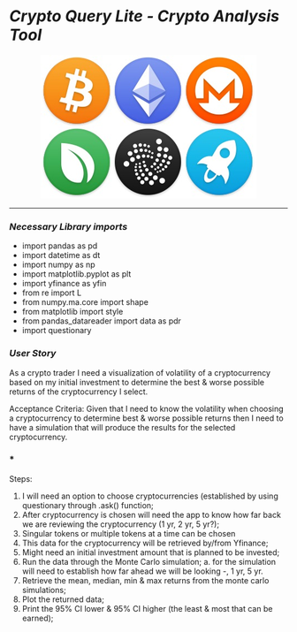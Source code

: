 # *Crypto Query Lite - Crypto Analysis Tool* 
   <p align='center'> <img src='images/icons-390.jpg'></p>

---
### *Necessary Library imports*
- import pandas as pd
- import datetime as dt
- import numpy as np
- import matplotlib.pyplot as plt
- import yfinance as yfin
- from re import L
- from numpy.ma.core import shape
- from matplotlib import style
- from pandas_datareader import data as pdr
- import questionary

### *User Story*

As a crypto trader I need a visualization of volatility of a cryptocurrency based on my initial investment to determine the best & worse possible returns of the cryptocurrency I select.

Acceptance Criteria:  Given that I need to know the volatility when choosing a cryptocurrency to determine best & worse possible returns then I need to have a simulation that will produce the results for the selected cryptocurrency.

### *

Steps: 
1. I will need an option to choose cryptocurrencies (established by using questionary through .ask() function; 
2. After cryptocurrency is chosen will need the app to know how far back we are reviewing the cryptocurrency (1 yr, 2 yr, 5 yr?); 
3. Singular tokens or multiple tokens at a time can be chosen
4. This data for the cryptocurrency will be retrieved by/from Yfinance; 
5. Might need an initial investment amount that is planned to be invested;
6. Run the data through the Monte Carlo simulation;
a. for the simulation will need to establish how far ahead we will be looking -, 1 yr, 5 yr.
7. Retrieve the mean, median, min & max returns from the monte carlo simulations;
8. Plot the returned data;
9. Print the 95% CI lower & 95% CI higher (the least & most that can be earned);
